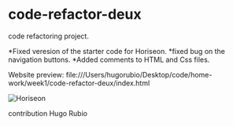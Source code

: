 # code-refactor-deux
code refactoring project.

*Fixed veresion of the starter code for Horiseon.
*fixed bug on the navigation buttons.
*Added comments to HTML and Css files.

Website preview: file:///Users/hugorubio/Desktop/code/home-work/week1/code-refactor-deux/index.html 
 
 ![Horiseon](/Users/hugorubio/Desktop/code/home-work/week1/code-refactor-deux/01-html-css-git-homework-demo.png) 

 contribution
 Hugo Rubio
